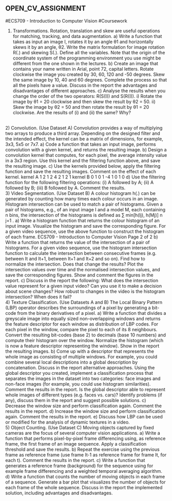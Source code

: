 ## OPEN_CV_ASSIGNMENT

#ECS709 - Introduction to Computer Vision
#Coursework
1) Transformations.
Rotation, translation and skew are useful operations for matching, tracking, and data augmentation.
a) Write a function that takes as input an image I, rotates it by an angle θ1 and horizontally skews it by
an angle, θ2. Write the matrix formulation for image rotation R(.) and skewing S(.). Define all the
variables. Note that the origin of the coordinate system of the programming environment you use
might be different from the one shown in the lectures.
b) Create an image that contains your name written in Arial, point 72, capital letters. Rotate clockwise
the image you created by 30, 60, 120 and -50 degrees. Skew the same image by 10, 40 and 60
degrees. Complete the process so that all the pixels have a value. Discuss in the report the
advantages and disadvantages of different approaches.
c) Analyse the results when you change the order of the two operators: R(S(I)) and S(R(I)).
i) Rotate the image by θ1 = 20 clockwise and then skew the result by θ2 = 50.
ii) Skew the image by θ2 = 50 and then rotate the result by θ1 = 20 clockwise.
Are the results of (i) and (ii) the same? Why?
<br>
2) Convolution. (Use Dataset A)
Convolution provides a way of multiplying two arrays to produce a third array. Depending on the designed
filter and the intended effect, the kernel can be a matrix of dimensions, for example, 3x3, 5x5 or 7x7.
a) Code a function that takes an input image, performs convolution with a given kernel, and returns the
resulting image.
b) Design a convolution kernel that computes, for each pixel, the average intensity value in a 3x3 region.
Use this kernel and the filtering function above, and save the resulting image.
c) Use the kernels provided below, apply the filtering function and save the resulting images. Comment
on the effect of each kernel.
kernel A
1 2 1
2 4 2
1 2 1
kernel B
0 1 0
1 -4 1
0 1 0
d) Use the filtering function for the following filtering operations: (i) A followed by A; (ii) A followed by B;
(iii) B followed by A. Comment the results.
<br>
3) Video Segmentation. (Use Dataset B)
A colour histogram h(.) can be generated by counting how many times each colour occurs in an image.
Histogram intersection can be used to match a pair of histograms. Given a pair of histograms, e.g., of an
input image I and a model M, each containing n bins, the intersection of the histograms is defined as
∑ min[h(Ij), h(Mj)]
n
j=1
.
a) Write a histogram function that returns the colour histogram of an input image. Visualize the histogram
and save the corresponding figure. For a given video sequence, use the above function to construct
the histogram of each frame.
ECS709 - Introduction to Computer Vision Page 2 of 2
b) Write a function that returns the value of the intersection of a pair of histograms. For a given video
sequence, use the histogram intersection function to calculate the intersection between consecutive
frames (e.g. between It and It+1, between It+1 and It+2 and so on). Find how to normalize the
intersection. Does that change the results? Plot the intersection values over time and the normalised
intersection values, and save the corresponding figures. Show and comment the figures in the report.
c) Discuss in the report the following: What does the intersection value represent for a given input video?
Can you use it to make a decision about scene changes? How robust to changes in the video is the
histogram intersection? When does it fail?
<br>
4) Texture Classification. (Use Datasets A and B)
The Local Binary Pattern (LBP) operator describes the surroundings of a pixel by generating a bit-code
from the binary derivatives of a pixel.
a) Write a function that divides a greyscale image into equally sized non-overlapping windows and
returns the feature descriptor for each window as distribution of LBP codes. For each pixel in the
window, compare the pixel to each of its 8 neighbours. Convert the resulting bit-codes (base 2) to
decimals (base 10 numbers) and compute their histogram over the window. Normalize the histogram
(which is now a feature descriptor representing the window). Show in the report the resulting images.
b) Come up with a descriptor that represents the whole image as consisting of multiple windows. For
example, you could combine several local descriptions into a global description by concatenation.
Discuss in the report alternative approaches. Using the global descriptor you created, implement a
classification process that separates the images in the dataset into two categories: face images and
non-face images (for example, you could use histogram similarities). Comment the results in the
report. Is the global descriptor able to represent whole images of different types (e.g. faces vs. cars)?
Identify problems (if any), discuss them in the report and suggest possible solutions.
c) Decrease the window size and perform classification again. Comment the results in the report.
d) Increase the window size and perform classification again. Comment the results in the report.
e) Discuss how LBP can be used or modified for the analysis of dynamic textures in a video.
<br>
5) Object Counting. (Use Dataset C)
Moving objects captured by fixed cameras are the focus of several computer vision applications.
a) Write a function that performs pixel-by-pixel frame differencing using, as reference frame, the first
frame of an image sequence. Apply a classification threshold and save the results.
b) Repeat the exercise using the previous frame as reference frame (use frame It-1 as reference frame
for frame It, for each t). Comment the results in the report.
c) Write a function that generates a reference frame (background) for the sequence using for example
frame differencing and a weighted temporal averaging algorithm.
d) Write a function that counts the number of moving objects in each frame of a sequence. Generate a
bar plot that visualizes the number of objects for each frame of the whole sequence. Discuss in the
report the implemented solution, including advantages and disadvantages. 
